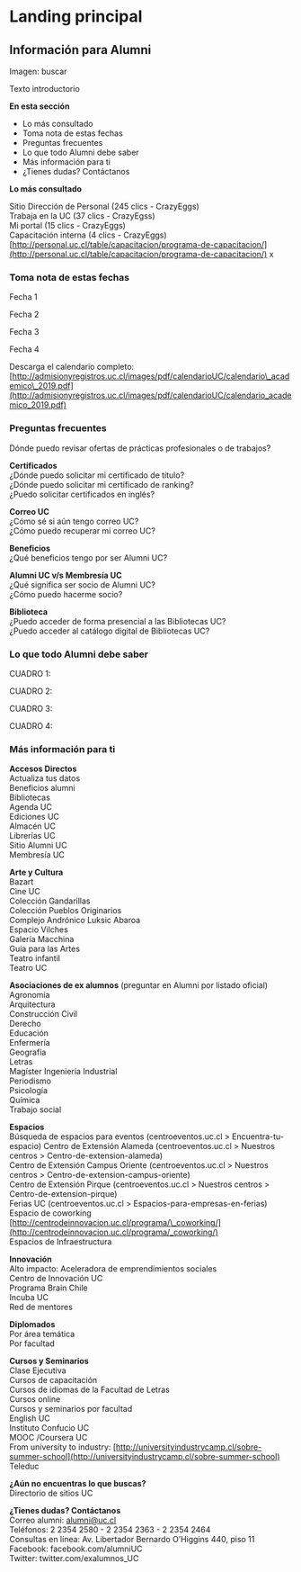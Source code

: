 # Landing principal



## Información para Alumni

Imagen: buscar

Texto introductorio



**En esta sección**

* Lo más consultado
* Toma nota de estas fechas
* Preguntas frecuentes
* Lo que todo Alumni debe saber
* Más información para ti
* ¿Tienes dudas? Contáctanos



**Lo más consultado**

Sitio Dirección de Personal \(245 clics - CrazyEggs\)  
Trabaja en la UC \(37 clics - CrazyEgss\)   
Mi portal \(15 clics - CrazyEggs\)   
Capacitación interna \(4 clics - CrazyEggs\) [http://personal.uc.cl/table/capacitacion/programa-de-capacitacion/](http://personal.uc.cl/table/capacitacion/programa-de-capacitacion/) x  


### **Toma nota de estas fechas**

Fecha 1

Fecha 2

Fecha 3

Fecha 4

Descarga el calendario completo: [http://admisionyregistros.uc.cl/images/pdf/calendarioUC/calendario\_academico\_2019.pdf](http://admisionyregistros.uc.cl/images/pdf/calendarioUC/calendario_academico_2019.pdf)



### **Preguntas frecuentes**

Dónde puedo revisar ofertas de prácticas profesionales o de trabajos?  


  
**Certificados**   
¿Dónde puedo solicitar mi certificado de título?   
¿Dónde puedo solicitar mi certificado de ranking?  
¿Puedo solicitar certificados en inglés?

**Correo UC**  
¿Cómo sé si aún tengo correo UC?  
¿Cómo puedo recuperar mi correo UC?

**Beneficios**  
¿Qué beneficios tengo por ser Alumni UC?

**Alumni UC v/s Membresía UC**  
¿Qué significa ser socio de Alumni UC?  
¿Cómo puedo hacerme socio?

**Biblioteca**  
¿Puedo acceder de forma presencial a las Bibliotecas UC?  
¿Puedo acceder al catálogo digital de Bibliotecas UC?



### Lo que todo Alumni debe saber

CUADRO 1:

CUADRO 2:

CUADRO 3:

CUADRO 4:



### Más información para ti

**Accesos Directos**  
Actualiza tus datos   
Beneficios alumni   
Bibliotecas   
Agenda UC   
Ediciones UC   
Almacén UC   
Librerías UC   
Sitio Alumni UC   
Membresía UC

**Arte y Cultura**  
Bazart   
Cine UC   
Colección Gandarillas   
Colección Pueblos Originarios   
Complejo Andrónico Luksic Abaroa   
Espacio Vilches   
Galería Macchina   
Guía para las Artes   
Teatro infantil   
Teatro UC

**Asociaciones de ex alumnos** \(preguntar en Alumni por listado oficial\)  
Agronomía   
Arquitectura   
Construcción Civil   
Derecho   
Educación   
Enfermería   
Geografía  
Letras   
Magíster Ingeniería Industrial   
Periodismo   
Psicología   
Química   
Trabajo social

**Espacios**  
Búsqueda de espacios para eventos \(centroeventos.uc.cl &gt; Encuentra-tu-espacio\) Centro de Extensión Alameda \(centroeventos.uc.cl &gt; Nuestros centros &gt; Centro-de-extension-alameda\)   
Centro de Extensión Campus Oriente \(centroeventos.uc.cl &gt; Nuestros centros &gt; Centro-de-extension-campus-oriente\)   
Centro de Extensión Pirque \(centroeventos.uc.cl &gt; Nuestros centros &gt; Centro-de-extension-pirque\)   
Ferias UC \(centroeventos.uc.cl &gt; Espacios-para-empresas-en-ferias\) Espacio de coworking [http://centrodeinnovacion.uc.cl/programa/\_coworking/](http://centrodeinnovacion.uc.cl/programa/_coworking/)  
Espacios de Infraestructura

**Innovación**  
Alto impacto: Aceleradora de emprendimientos sociales  
Centro de Innovación UC  
Programa Brain Chile  
Incuba UC  
Red de mentores  
  
**Diplomados**  
Por área temática  
Por facultad  
  
**Cursos y Seminarios**  
Clase Ejecutiva   
Cursos de capacitación   
Cursos de idiomas de la Facultad de Letras   
Cursos online   
Cursos y seminarios por facultad   
English UC   
Instituto Confucio UC   
MOOC /Coursera UC   
From university to industry: [http://universityindustrycamp.cl/sobre-summer-school](http://universityindustrycamp.cl/sobre-summer-school)   
Teleduc



**¿Aún no encuentras lo que buscas?**   
Directorio de sitios UC

**¿Tienes dudas? Contáctanos**   
Correo alumni: alumni@uc.cl   
Teléfonos: 2 2354 2580 - 2 2354 2363 - 2 2354 2464   
Consultas en línea: Av. Libertador Bernardo O’Higgins 440, piso 11   
Facebook: facebook.com/alumniUC   
Twitter: twitter.com/exalumnos\_UC







